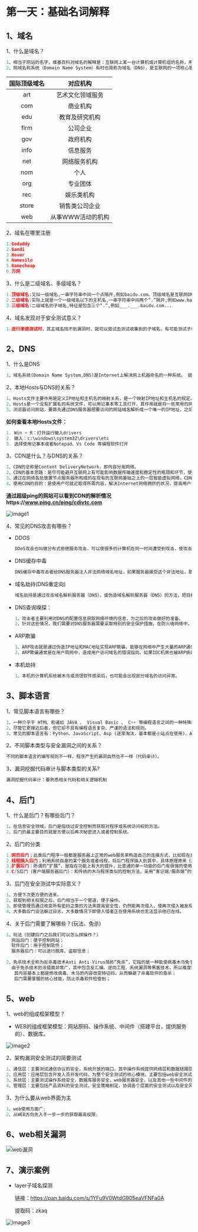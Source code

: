 # 第一天：基础名词解释

## 1、域名

1、什么是域名？

~~~ python
1、相当于网站的名字，维基百科对域名的解释是：互联网上某一台计算机或计算机组的名称，用于在数据传输时标识计算机的电子方位（有时也指地理位置）。
2、网域名称系统（Domain Name System）有时也简称为域名（DNS），是互联网的一项核心服务，它作为可以将域名和 IP 地址相互映射的一个分布式数据库，能够使人更方便地访问互联网，而不用去记住能够被机器直接读取的 IP 地址数据串。
~~~

| 国际顶级域名 |     对应机构      |
| :----------: | :---------------: |
|     art      | 艺术文化领域服务  |
|     com      |     商业机构      |
|     edu      |  教育及研究机构   |
|     firm     |     公司企业      |
|     gov      |     政府机构      |
|     info     |     信息服务      |
|     net      |   网络服务机构    |
|     nom      |       个人        |
|     org      |     专业团体      |
|     rec      |    娱乐类机构     |
|    store     |  销售类公司企业   |
|     web      | 从事WWW活动的机构 |

2、域名在哪里注册

~~~ python
1.Godaddy
2.Gandi
3.Hover
4.Namesilo
5.Namecheap
6.万网
~~~

3、什么是二级域名、多级域名？

~~~ python
1.顶级域名:又叫一级域名,一串字符串中间一个点隔开,例如baidu.com。顶级域名是互联网DNS等级之中的最高级的域,它保存于DNS根域的名字空间中。
2.二级域名:实际上就是一个一级域名以下的主机名,一串字符串中间两个“.”隔开,例如www.baidu.com。二级域名就是最靠近顶级域名左侧的字段。
3.三级域名:二级域名的子域名,特征是包含三个“.”,例如___.___.baidu.com...
~~~

4、域名发现对于安全测试意义？

~~~ python
1.进行渗透测试时，其主域名找不到漏洞时，就可以尝试去测试收集到的子域名，有可能测试子域名网站时会有意向不到的效果，然后可以由此横向到主网站。
~~~



## 2、DNS

 1、什么是DNS

~~~ python
1、域名系统(Domain Name System,DNS)是Internet上解决网上机器命名的一种系统。 就像拜访朋友要先知道别人家怎么走一样，Internet上当一台主机要访问另外一台主机时，必须首先获知其地址，TCP/IP中的IP地址是由四段以“.”分开的数字组成(此处以IPv4的地址为例，IPv6的地址同理)，记起来总是不如名字那么方便，所以，就采用了域名系统来管理名字和IP的对应关系。
~~~



2、本地Hosts与DNS的关系？

~~~ python
1、Hosts文件主要作用是定义IP地址和主机名的映射关系，是一个映射IP地址和主机名的规定。
2、Hosts是一个没有扩展名的系统文件，可以用记事本等工具打开，其作用就是将一些常用的网址域名与其对应的IP地址建立一个关联“数据	 库”，当用户在浏览器中输入一个需要登录的网址时，系统会首先自动从Hosts文件中寻找对应的IP地址，一旦找到，系统会立即打开对应	网页，如果没有找到，则系统会再将网址提交DNS域名解析服务器进行IP地址的解析。
3、浏览器访问网站，要首先通过DNS服务器把要访问的网站域名解析成一个唯一的IP地址，之后，浏览器才能对此网站进行定位并且访问其数据。
~~~

<b>如何查看本地Hosts文件：</b>

~~~ python
1. Win + R：打开运行输入drivers
2. 输入：c:\windows\system32\drivers\etc
3. 选择使用记事本或者Notepad、Vs Code 等编程软件打开
~~~



3、CDN是什么？与DNS的关系？

~~~ python
1、CDN的全称是Content DeliveryNetwork，即内容分发网络。
2、CDN的基本思路：是尽可能避开互联网上有可能影响数据传输速度和稳定性的瓶颈和环节，使内容传输的更快、更稳定。
3、通过在网络各处放置节点服务器所构成的在现有的互联网基础之上的一层智能虚拟网络，CDN系统能够实时地根据网络流量和各节点的连接、负载状况以及到用户的距离和响应时间等综合信息将用户的请求重新导向离用户最近的服务节点上（单纯只使用DNS解析，直接PING就会显示出自己的真实IP,如果又使用CDN，PING出来的IP就不是用户的真实IP而是CDN服务器的IP节点。需要绕过CDN后去找真实IP地址。
4、使用CDN的目的：是使用户可就近取得所需内容，解决Internet网络拥挤的状况，提高用户访问网站的响应速度。
~~~

<b>通过超级ping的网站可以看到CDN的解析情况https://www.ping.cn/ping/cdivtc.com</b>

![image1](D:\Note\网络安全\图片\image1.webp)



4、常见的DNS攻击有哪些？

+ DDOS

  ~~~ python
  DDoS攻击也叫做分布式拒绝服务攻击，可以使很多的计算机在同一时间遭受到攻击，使攻击的目标无法正常使用。攻击者可以伪造自己的DNS服务器地址，同时发送大量请求给其他服务器。其他服务器的回复会被发送到被伪造服务器的真实地址，造成该服务器无法处理请求而崩溃。攻击者同样可以通过利用DNS协议中存在的漏洞，恶意创造一个载荷过大的请求，造成目标DNS服务器崩溃。
  ~~~

+ DNS缓存中毒

  ~~~ python
  DNS缓存中毒攻击者给DNS服务器注入非法网络域名地址，如果服务器接受这个非法地址，那说明其缓存就被攻击了，而且以后响应的域名请求将会受黑客所控。当这些非法地址进入服务器缓存，用户的浏览器或者邮件服务器就会自动跳转到DNS指定的地址。这种攻击往往被归类为域欺骗攻击(pharming attack)，由此它会导致出现很多严重问题。首先，用户往往会以为登陆的是自己熟悉的网站，而它们却并不是。与钓鱼攻击采用非法URL不同的是，这种攻击使用的是合法的URL地址。
  ~~~

+ 域名劫持(DNS重定向)

  ~~~ python
  域名劫持是通过攻击域名解析服务器（DNS），或伪造域名解析服务器（DNS）的方法，把目标网站域名解析到错误的地址从而实现用户无法访问目标网站的目的。域名劫持一方面可能影响用户的上网体验，用户被引到假冒的网站进而无法正常浏览网页，而用户量较大的网站域名被劫持后恶劣影响会不断扩大；另一方面用户可能被诱骗到冒牌网站进行登录等操作导致泄露隐私数据。
  ~~~

+ DNS查询嗅探：

  ~~~ python
  1、攻击者主要利用对DNS的配置信息获取网络环境的信息，为之后的攻击做好的准备。
  2、针对这些情况，我们需要对DNS服务器需要采取特别的安全保护措施，在防火墙网络中，分开设置内部DNS服务器和外部DNS服务器，连接外部服务的外部DNS服务器上不留有对外禁止访问的内部网络系统的服务器，做到内外网络服务器分割。
  ~~~

+ ARP欺骗

  ~~~ python
  1、ARP攻击就是通过伪造IP地址和MAC地址实现ARP欺骗，能够在网络中产生大量的ARP通信量使网络阻塞，攻击者只要持续不断的发出伪造的ARP响应包就能更改目标主机ARP缓存中的IP-MAC条目，造成网络中断或中间人攻击。ARP攻击主要是存在于局域网网络中，局域网中若有一台计算机感染ARP病毒，则感染该ARP病毒的系统将会试图通过”ARP欺骗”手段截获所在网络内其它计算机的通信信息，并因此造成网内其它计算机的通信故障。
  2、ARP欺骗通常是在用户局网中，造成用户访问域名的错误指向。如果IDC机房也被ARP病毒入侵后，则也可能出现攻击者采用ARP包压制正常主机、或者压制DNS服务器，以使访问导向错误指向的情况。
  ~~~

+ 本机劫持

  ~~~ python
  1、本机的计算机系统被木马或流氓软件感染后，也可能会出现部分域名的访问异常。
  ~~~



## 3、脚本语言

1、常见脚本语言有哪些？

~~~ python
1、一种介乎于 HTML 和诸如 JAVA 、 Visual Basic 、 C++ 等编程语言之间的一种特殊的语言。
2、尽管它更接近后者，但它却不具有编程语言复杂、严谨的语法和规则。
3、常见的脚本语言有：Python、JavaScript、Asp (逐渐淘汰，基本都是小站点在使用)、Aspx、Php （目前比较流行）javaweb、 pl、cgi等
~~~

2、不同脚本类型与安全漏洞之间的关系？

~~~ python
不同的脚本语言的编写规则不一样，程序产生的漏洞自然也不一样（代码审计）。
~~~

3、漏洞挖掘代码审计与脚本类型的关系?

~~~ python
漏洞挖掘代码审计：要熟悉相关代码和相关逻辑机制
~~~



## 4、后门

1、什么是后门？有哪些后门？

~~~ python
1、在信息安全领域，后门是指绕过安全控制而获取对程序或系统访问权的方法。
2、后门的最主要目的就是方便以后再次秘密进入或者控制系统。
~~~



2、后门的分类

~~~ python
1.网页后门；此类后门程序一般都是服务器上正常的web服务来构造自己的连接方式，比如现在非常流行的ASP、cgi脚本后门等。
2.线程插入后门；利用系统自身的某个服务或者线程，将后门程序插入到其中，具体原理原来《黑客防线》曾具体讲解过，感兴趣的朋友可以查阅。这也是现在最流行的一个后门技术。
3.扩展后门：所谓的“扩展”，是指在功能上有大的提升，比普通的单一功能的后门有很强的使用性，这种后门本身就相当于一个小的安全工具包，能实现非常多的常驻见安全功能，适合新手使用————但是，功能越强，个人觉得反而脱郭后门“隐蔽”的初衷，具体看法就看各位使用都的喜好了。
4.C/S后门（客户端服务器后门）：和传统的木马程序类似的控制方法，采用“客记端/服务端”的控制方式，通过某种特定的访问方式来启动后门进而控制服务器。
~~~



3、后门在安全测试中实际意义？

~~~ python
1、方便下次更方便的进来。
2、获取到相关权限之后，后门相当于一个管道，便于操作。
3、即使管理员通过改变所有密码之类的方法来提高安全性，仍然能再次侵入，使再次侵入被发现的可能性减至最低。
4、大多数后门设法躲过日志，大多数情况下即使入侵者正在使用系统也无法显示他已在线。
~~~



4、关于后门需要了解哪些？(玩法、免杀)

~~~ python
1、玩法（创建后门之后我们可以怎么样操作？）
  网站后门：便于控制网站；
  软件后门：用于控制软件；
  服务器后门：可以进行脱库、盗取信息；
  
2、免杀技术全称为反杀毒技术Anti Anti-Virus简称“免杀”，它指的是一种能使病毒木马免于被杀毒软件查杀的技术。
  由于免杀技术的涉猎面非常广，其中包含反汇编、逆向工程、系统漏洞等黑客技术，所以难度很高，一般人不会或没能力接触这技术的深层内容；
   其内容基本上都是修改病毒、木马的内容改变特征码，从而躲避了杀毒软件的查杀；
   后门需要掌握的核心技能，防止杀毒软件检查到；
~~~



## 5、web

1、web的组成框架模型？

+ WEB的组成框架模型：网站原码、操作系统、中间件（搭建平台，提供服务的）、数据库。

![image2](D:\Note\网络安全\图片\image2.webp)



2、架构漏洞安全测试的简要测试

~~~ python
1、通信层：主要测试通信协议的安全，系统开放的端口，其中操作系统提供网络层和数据链路层协议，存在问题的可能性较小，一般关注开源协议已存在漏洞即可，无需重点关注。应用层服务与协议一般由产品形态决定，产品中可以自定义配置相关协议与参数，需要重点关注与测试。
2、应用层：应用层包含开发人员开发代码，为整个安全测试的核心模块。主要包括web安全测试，源码安全测试。其中web安全测试从web访问服务的维度，偏向黑盒，进行安全测试。源码安全测试从代码的维度，偏向白盒，进行安全测试。
3、系统层：主要测试操作系统安全，数据库服务安全，web服务器安全，以及其他一些中间件的安全。
4、管理层：主要包括产品资料的安全测试，安全策略制定，协调各个层面的安全测试以及安全风险的整体评估。
~~~



3、为什么要从web界面为主

~~~ python 
1、web使用方面广;
2、从WEB方向先入手一步一步的获取最高权限;
~~~



## 6、web相关漏洞

![web漏洞](D:\Note\网络安全\图片\web漏洞.webp)

## 7、演示案例

+ layer子域名探测

  链接：https://pan.baidu.com/s/1YFu9V0WtdG905eaVFNFa0A 

  提取码：zkaq

![image3](D:\Note\网络安全\图片\image3.webp)